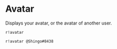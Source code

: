 # Avatar
Displays your avatar, or the avatar of another user.

```
r!avatar

r!avatar @Shingo#8438
```

